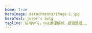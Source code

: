```yaml
---
home: true
heroImage: attachments/image-1.jpg
heroText: jueer's bolg
tagline: 前端学习，vue原理解析，报错整理……
---
```

